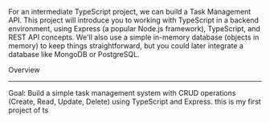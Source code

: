 


For an intermediate TypeScript project, we can build a Task Management API. This project will introduce you to working with TypeScript in a backend environment, using Express (a popular Node.js framework), TypeScript, and REST API concepts. We'll also use a simple in-memory database (objects in memory) to keep things straightforward, but you could later integrate a database like MongoDB or PostgreSQL.


Overview

---------
Goal: Build a simple task management system with CRUD operations (Create, Read, Update, Delete) using TypeScript and Express.
this is my first project of ts
